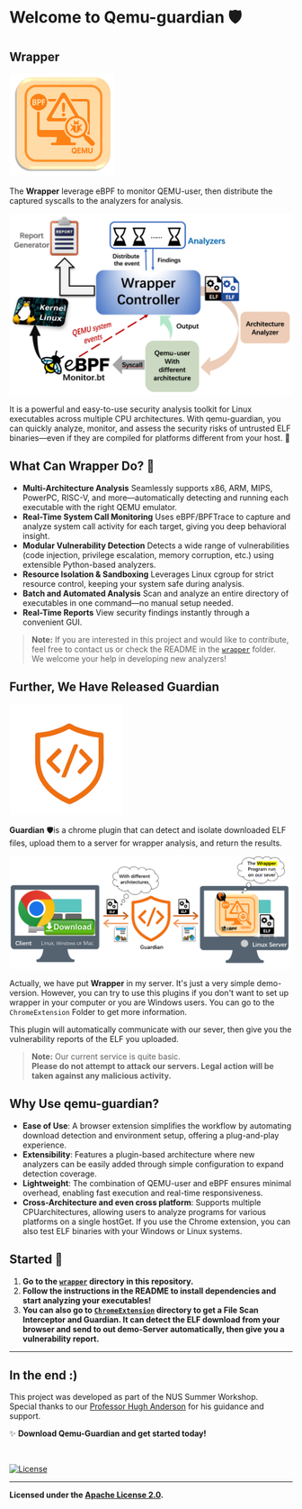 # Welcome to **Qemu-guardian** 🛡️

## Wrapper

![8f5b38f925978fa06394d5bbc0e125b](README.assets/8f5b38f925978fa06394d5bbc0e125b-1752689618124-3.png)

The **Wrapper** leverage eBPF to monitor QEMU-user, then distribute the captured syscalls to the analyzers for analysis.

<img src="README.assets/b2a488b6ef4ff796e3b3e715631b07b3_-1752689870453-1.png" alt="b2a488b6ef4ff796e3b3e715631b07b3_" style="zoom:56%;" />

It is a powerful and easy-to-use security analysis toolkit for Linux executables across multiple CPU architectures. With qemu-guardian, you can quickly analyze, monitor, and assess the security risks of untrusted ELF binaries—even if they are compiled for platforms different from your host. 🚀

## What Can Wrapper Do? 🤔

- **Multi-Architecture Analysis** 
   Seamlessly supports x86, ARM, MIPS, PowerPC, RISC-V, and more—automatically detecting and running each executable with the right QEMU emulator.
- **Real-Time System Call Monitoring** 
   Uses eBPF/BPFTrace to capture and analyze system call activity for each target, giving you deep behavioral insight.
- **Modular Vulnerability Detection** 
   Detects a wide range of vulnerabilities (code injection, privilege escalation, memory corruption, etc.) using extensible Python-based analyzers.
- **Resource Isolation & Sandboxing** 
   Leverages Linux cgroup for strict resource control, keeping your system safe during analysis.
- **Batch and Automated Analysis** 
   Scan and analyze an entire directory of executables in one command—no manual setup needed.
- **Real-Time Reports** 
   View security findings instantly through a convenient GUI.

> **Note:** If you are interested in this project and would like to contribute, feel free to contact us or check the README in the [`wrapper`](./wrapper) folder.  
> We welcome your help in developing new analyzers!



## Further, We Have Released Guardian

<img src="README.assets/Guardian-1752689885402-3.png" alt="Guardian" style="zoom:45%;" />

**Guardian** 🛡️is a chrome plugin that can detect and isolate downloaded ELF files, upload them to a
server for wrapper analysis, and return the results.

![c2efd4444e87062d841d75359367bd4](README.assets/c2efd4444e87062d841d75359367bd4-1752689602980-1.png)

Actually, we have put **Wrapper** in my server. It's just a very simple demo-version. However, you can try to use this plugins if you don't want to set up wrapper in your computer or you are Windows users. You can go to the `ChromeExtension` Folder to get more information. 

This plugin will automatically communicate with our sever, then give you the vulnerability reports of the ELF you uploaded.

> **Note:** Our current service is quite basic.  
> **Please do not attempt to attack our servers. Legal action will be taken against any malicious activity.**



## Why Use qemu-guardian?

* **Ease of Use**: A browser extension simplifies the workflow by automating download detection and
  environment setup, offering a plug-and-play experience.
* **Extensibility**: Features a plugin-based architecture where new analyzers can be easily added through simple configuration to expand detection coverage.
* **Lightweight**: The combination of QEMU-user and eBPF ensures minimal overhead, enabling fast
  execution and real-time responsiveness.
* **Cross-Architecture and even cross platform**: Supports multiple CPUarchitectures, allowing users to analyze programs for various platforms on a single hostGet. If you use the Chrome extension, you can also test ELF binaries with your Windows or Linux systems.  



## Started 🚀

1. **Go to the  [`wrapper`](./wrapper) directory in this repository.**
2. **Follow the instructions in the README to install dependencies and start analyzing your executables!**
3. **You can also go to [`ChromeExtension`](./ChromeExtension) directory to get a File Scan Interceptor and Guardian. It can detect the ELF download from your browser and send to out demo-Server automatically, then give you a vulnerability report.**

---

## In the end :)

This project was developed as part of the NUS Summer Workshop.  
Special thanks to our [Professor Hugh Anderson](https://smcnus.org/profile/hugh-anderson/) for his guidance and support.

✨ **Download Qemu-Guardian and get started today!**

<br/>

[![License](https://img.shields.io/badge/License-Apache%202.0-blue.svg)](LICENSE)

---

**Licensed under the [Apache License 2.0](LICENSE).**
